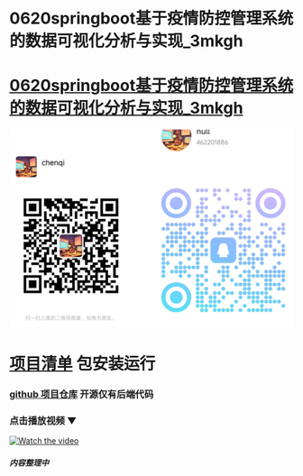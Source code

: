 # 0620springboot基于疫情防控管理系统的数据可视化分析与实现_3mkgh


# [0620springboot基于疫情防控管理系统的数据可视化分析与实现_3mkgh](https://github.com/GraduationProject-springboot/0620springboot)

![picture](https://raw.githubusercontent.com/GraduationProject-springboot/.github/main/img/wx.png)

# [项目清单](https://chenqi1990.site) 包安装运行

### [github 项目仓库](https://github.com/GraduationProject-springboot/allSpringbootProjects) 开源仅有后端代码

### 点击播放视频 ▼
[![Watch the video](https://i.sstatic.net/Vp2cE.png)](https://www.bilibili.com/video/BV1eMbYemE1U?p=116)


#####   内容整理中  











